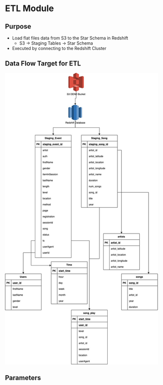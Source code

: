 # ETL Module
## Purpose
* Load flat files data from S3 to the Star Schema in Redshift
    * S3 -> Staging Tables -> Star Schema
* Executed by connecting to the Redshift Cluster 

## Data Flow Target for ETL
![DataFlow](https://github.com/ogierpaul/Udacity-Data-Engineer-NanoDegree/blob/wip/99-Appendix/DataTransformation.jpg)

## Parameters
